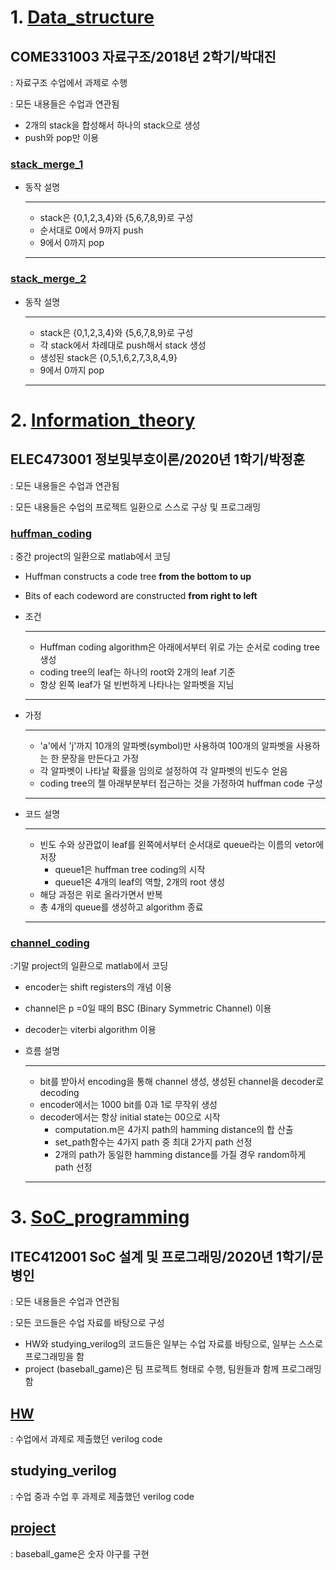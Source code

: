 # 1. [Data_structure](https://github.com/gieflij/sw_github/tree/master/Data_structure)

## COME331003 자료구조/2018년 2학기/박대진

: 자료구조 수업에서 과제로 수행

: 모든 내용들은 수업과 연관됨

- 2개의 stack을 합성해서 하나의 stack으로 생성
- push와 pop만 이용

### [stack_merge_1](https://github.com/gieflij/sw_github/tree/master/Data_structure/stack_merge_1)

- 동작 설명

  ------------------------------------------------
    - stack은 {0,1,2,3,4}와 {5,6,7,8,9}로 구성
    - 순서대로 0에서 9까지 push
    - 9에서 0까지 pop
    
   ------------------------------------------------
    
### [stack_merge_2](https://github.com/gieflij/sw_github/tree/master/Data_structure/stack_merge_2)

- 동작 설명

  ---------------------------------------------------
    - stack은 {0,1,2,3,4}와 {5,6,7,8,9}로 구성
    - 각 stack에서 차례대로 push해서 stack 생성
    - 생성된 stack은 {0,5,1,6,2,7,3,8,4,9}
    - 9에서 0까지 pop
    
  -----------------------------------------------------




# 2. [Information_theory](https://github.com/gieflij/sw_github/tree/master/Information_theory)

## ELEC473001 정보및부호이론/2020년 1학기/박정훈

: 모든 내용들은 수업과 연관됨

: 모든 내용들은 수업의 프로젝트 일환으로 스스로 구상 및 프로그래밍


### [huffman_coding](https://github.com/gieflij/sw_github/tree/master/Information_theory/huffman_coding)

: 중간 project의 일환으로 matlab에서 코딩

  - Huffman constructs a code tree **from the bottom to up**
  - Bits of each codeword are constructed **from right to left**
  
  
  - 조건
  
    ----------------------------------------------
      - Huffman coding algorithm은 아래에서부터 위로 가는 순서로 coding tree 생성
      - coding tree의 leaf는 하나의 root와 2개의 leaf 기준
      - 항상 왼쪽 leaf가 덜 빈번하게 나타나는 알파벳을 지님
    
    ----------------------------------------------
    
  - 가정
  
    ----------------------------------------------
      - 'a'에서 'j'까지 10개의 알파벳(symbol)만 사용하여 100개의 알파벳을 사용하는 한 문장을 만든다고 가정
      - 각 알파벳이 나타날 확률을 임의로 설정하여 각 알파벳의 빈도수 얻음
      - coding tree의 젤 아래부분부터 접근하는 것을 가정하여 huffman code 구성
    
    ----------------------------------------------
    
  - 코드 설명
  
    ----------------------------------------------
      - 빈도 수와 상관없이 leaf를 왼쪽에서부터 순서대로 queue라는 이름의 vetor에 저장
        - queue1은 huffman tree coding의 시작
        - queue1은 4개의 leaf의 역할, 2개의 root 생성
      - 해당 과정은 위로 올라가면서 반복
      - 총 4개의 queue를 생성하고 algorithm 종료
    
    ----------------------------------------------

### [channel_coding](https://github.com/gieflij/sw_github/tree/master/Information_theory/channel_coding)

:기말 project의 일환으로 matlab에서 코딩

  - encoder는 shift registers의 개념 이용
  - channel은 p =0일 때의 BSC (Binary Symmetric Channel) 이용
  - decoder는 viterbi algorithm 이용
  - 흐름 설명
  
    -------------------------------------------------
      - bit를 받아서 encoding을 통해 channel 생성, 생성된 channel을 decoder로 decoding
      - encoder에서는 1000 bit를 0과 1로 무작위 생성
      - decoder에서는 항상 initial state는 00으로 시작
        - computation.m은 4가지 path의 hamming distance의 합 산출
        - set_path함수는 4가지 path 중 최대 2가지 path 선정
        - 2개의 path가 동일한 hamming distance를 가질 경우 random하게 path 선정
      
    ---------------------------------------------------






# 3. [SoC_programming](https://github.com/gieflij/sw_github/tree/master/SoC_programming)

## ITEC412001 SoC 설계 및 프로그래밍/2020년 1학기/문병인

: 모든 내용들은 수업과 연관됨

: 모든 코드들은 수업 자료를 바탕으로 구성

- HW와 studying_verilog의 코드들은 일부는 수업 자료를 바탕으로, 일부는 스스로 프로그래밍을 함
- project (baseball_game)은 팀 프로젝트 형태로 수행, 팀원들과 함께 프로그래밍함

## [HW](https://github.com/gieflij/sw_github/tree/master/SoC_programming/HW)
: 수업에서 과제로 제출했던 verilog code

## studying_verilog
: 수업 중과 수업 후 과제로 제출했던 verilog code

## [project](https://github.com/gieflij/sw_github/tree/master/SoC_programming/project)
: baseball_game은 숫자 야구를 구현

